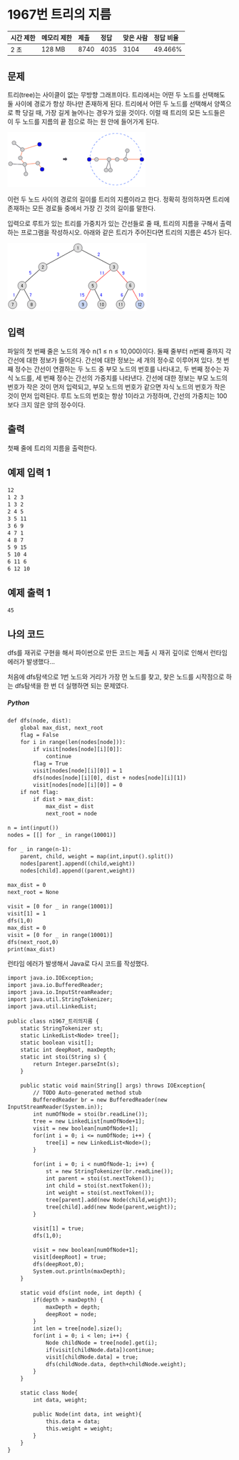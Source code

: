 # 1967번 트리의 지름

| 시간 제한 | 메모리 제한 | 제출 | 정답 | 맞은 사람 | 정답 비율 |
| :-------- | :---------- | :--- | :--- | :-------- | :-------- |
| 2 초      | 128 MB      | 8740 | 4035 | 3104      | 49.466%   |

## 문제

트리(tree)는 사이클이 없는 무방향 그래프이다. 트리에서는 어떤 두 노드를 선택해도 둘 사이에 경로가 항상 하나만 존재하게 된다. 트리에서 어떤 두 노드를 선택해서 양쪽으로 쫙 당길 때, 가장 길게 늘어나는 경우가 있을 것이다. 이럴 때 트리의 모든 노드들은 이 두 노드를 지름의 끝 점으로 하는 원 안에 들어가게 된다.

![img](ttrrtrtr.png)

이런 두 노드 사이의 경로의 길이를 트리의 지름이라고 한다. 정확히 정의하자면 트리에 존재하는 모든 경로들 중에서 가장 긴 것의 길이를 말한다.

입력으로 루트가 있는 트리를 가중치가 있는 간선들로 줄 때, 트리의 지름을 구해서 출력하는 프로그램을 작성하시오. 아래와 같은 트리가 주어진다면 트리의 지름은 45가 된다.

![img](tttttt.png)

 

## 입력

파일의 첫 번째 줄은 노드의 개수 n(1 ≤ n ≤ 10,000)이다. 둘째 줄부터 n번째 줄까지 각 간선에 대한 정보가 들어온다. 간선에 대한 정보는 세 개의 정수로 이루어져 있다. 첫 번째 정수는 간선이 연결하는 두 노드 중 부모 노드의 번호를 나타내고, 두 번째 정수는 자식 노드를, 세 번째 정수는 간선의 가중치를 나타낸다. 간선에 대한 정보는 부모 노드의 번호가 작은 것이 먼저 입력되고, 부모 노드의 번호가 같으면 자식 노드의 번호가 작은 것이 먼저 입력된다. 루트 노드의 번호는 항상 1이라고 가정하며, 간선의 가중치는 100보다 크지 않은 양의 정수이다.

## 출력

첫째 줄에 트리의 지름을 출력한다.

## 예제 입력 1 

```
12
1 2 3
1 3 2
2 4 5
3 5 11
3 6 9
4 7 1
4 8 7
5 9 15
5 10 4
6 11 6
6 12 10
```

## 예제 출력 1 

```
45
```

## 나의 코드

dfs를 재귀로 구현을 해서 파이썬으로 만든 코드는 제출 시 재귀 깊이로 인해서 런타임 에러가 발생했다...

처음에 dfs탐색으로 1번 노드와 거리가 가장 먼 노드를 찾고, 찾은 노드를 시작점으로 하는 dfs탐색을 한 번 더 실행하면 되는 문제였다.

##### Python

```
def dfs(node, dist):
    global max_dist, next_root
    flag = False
    for i in range(len(nodes[node])):
        if visit[nodes[node][i][0]]:
            continue
        flag = True
        visit[nodes[node][i][0]] = 1
        dfs(nodes[node][i][0], dist + nodes[node][i][1])
        visit[nodes[node][i][0]] = 0
    if not flag:
        if dist > max_dist:
            max_dist = dist
            next_root = node

n = int(input())
nodes = [[] for _ in range(10001)]

for _ in range(n-1):
    parent, child, weight = map(int,input().split())
    nodes[parent].append((child,weight))
    nodes[child].append((parent,weight))

max_dist = 0
next_root = None

visit = [0 for _ in range(10001)]
visit[1] = 1
dfs(1,0)
max_dist = 0
visit = [0 for _ in range(10001)]
dfs(next_root,0)
print(max_dist)
```

런타임 에러가 발생해서 Java로 다시 코드를 작성했다.

```
import java.io.IOException;
import java.io.BufferedReader;
import java.io.InputStreamReader;
import java.util.StringTokenizer;
import java.util.LinkedList;

public class n1967_트리의지름 {
	static StringTokenizer st;
	static LinkedList<Node> tree[];
	static boolean visit[];
	static int deepRoot, maxDepth;
	static int stoi(String s) {
		return Integer.parseInt(s);
	}
	
	public static void main(String[] args) throws IOException{
		// TODO Auto-generated method stub
		BufferedReader br = new BufferedReader(new InputStreamReader(System.in));
		int numOfNode = stoi(br.readLine());
		tree = new LinkedList[numOfNode+1];
		visit = new boolean[numOfNode+1];
		for(int i = 0; i <= numOfNode; i++) {
			tree[i] = new LinkedList<Node>();
		}
		
		for(int i = 0; i < numOfNode-1; i++) {
			st = new StringTokenizer(br.readLine());
			int parent = stoi(st.nextToken());
			int child = stoi(st.nextToken());
			int weight = stoi(st.nextToken());
			tree[parent].add(new Node(child,weight));
			tree[child].add(new Node(parent,weight));
		}
	
		visit[1] = true;
		dfs(1,0);
		
		visit = new boolean[numOfNode+1];
		visit[deepRoot] = true;
		dfs(deepRoot,0);
		System.out.println(maxDepth);
	}
	
	static void dfs(int node, int depth) {
		if(depth > maxDepth) {
			maxDepth = depth;
			deepRoot = node;
		}
		int len = tree[node].size();
		for(int i = 0; i < len; i++) {
			Node childNode = tree[node].get(i);
			if(visit[childNode.data])continue;
			visit[childNode.data] = true;
			dfs(childNode.data, depth+childNode.weight);
		}
	}
	
	static class Node{
		int data, weight;
		
		public Node(int data, int weight){
			this.data = data;
			this.weight = weight;
		}
	}	
}
```

